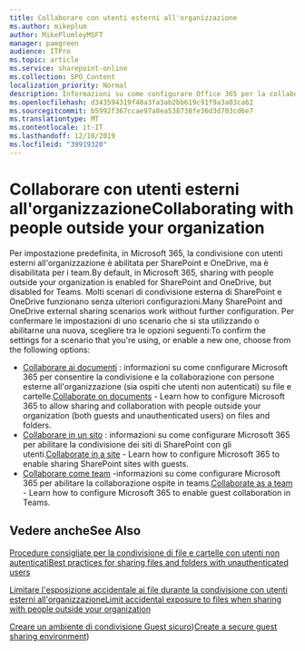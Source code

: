 ```yaml
---
title: Collaborare con utenti esterni all'organizzazione
ms.author: mikeplum
author: MikePlumleyMSFT
manager: pamgreen
audience: ITPro
ms.topic: article
ms.service: sharepoint-online
ms.collection: SPO_Content
localization_priority: Normal
description: Informazioni su come configurare Office 365 per la collaborazione con utenti esterni all'organizzazione.
ms.openlocfilehash: d343594319f40a3fa3ab2bb619c91f9a3a03ca62
ms.sourcegitcommit: b5992f367ccae97a8ea538738fe36d3d703cd6e7
ms.translationtype: MT
ms.contentlocale: it-IT
ms.lasthandoff: 12/10/2019
ms.locfileid: "39919320"
---
```

# <a name="collaborating-with-people-outside-your-organization"></a><span data-ttu-id="d88cd-103">Collaborare con utenti esterni all'organizzazione</span><span class="sxs-lookup"><span data-stu-id="d88cd-103">Collaborating with people outside your organization</span></span>

<span data-ttu-id="d88cd-104">Per impostazione predefinita, in Microsoft 365, la condivisione con utenti esterni all'organizzazione è abilitata per SharePoint e OneDrive, ma è disabilitata per i team.</span><span class="sxs-lookup"><span data-stu-id="d88cd-104">By default, in Microsoft 365, sharing with people outside your organization is enabled for SharePoint and OneDrive, but disabled for Teams.</span></span> <span data-ttu-id="d88cd-105">Molti scenari di condivisione esterna di SharePoint e OneDrive funzionano senza ulteriori configurazioni.</span><span class="sxs-lookup"><span data-stu-id="d88cd-105">Many SharePoint and OneDrive external sharing scenarios work without further configuration.</span></span> <span data-ttu-id="d88cd-106">Per confermare le impostazioni di uno scenario che si sta utilizzando o abilitarne una nuova, scegliere tra le opzioni seguenti:</span><span class="sxs-lookup"><span data-stu-id="d88cd-106">To confirm the settings for a scenario that you're using, or enable a new one, choose from the following options:</span></span>

- <span data-ttu-id="d88cd-107">[Collaborare ai documenti](collaborate-on-documents.md) : informazioni su come configurare Microsoft 365 per consentire la condivisione e la collaborazione con persone esterne all'organizzazione (sia ospiti che utenti non autenticati) su file e cartelle.</span><span class="sxs-lookup"><span data-stu-id="d88cd-107">[Collaborate on documents](collaborate-on-documents.md) - Learn how to configure Microsoft 365 to allow sharing and collaboration with people outside your organization (both guests and unauthenticated users) on files and folders.</span></span>
- <span data-ttu-id="d88cd-108">[Collaborare in un sito](collaborate-in-a-site.md) : informazioni su come configurare Microsoft 365 per abilitare la condivisione dei siti di SharePoint con gli utenti.</span><span class="sxs-lookup"><span data-stu-id="d88cd-108">[Collaborate in a site](collaborate-in-a-site.md) - Learn how to configure Microsoft 365 to enable sharing SharePoint sites with guests.</span></span>
- <span data-ttu-id="d88cd-109">[Collaborare come team](collaborate-as-a-team.md) -informazioni su come configurare Microsoft 365 per abilitare la collaborazione ospite in teams.</span><span class="sxs-lookup"><span data-stu-id="d88cd-109">[Collaborate as a team](collaborate-as-a-team.md) - Learn how to configure Microsoft 365 to enable guest collaboration in Teams.</span></span>

## <a name="see-also"></a><span data-ttu-id="d88cd-110">Vedere anche</span><span class="sxs-lookup"><span data-stu-id="d88cd-110">See Also</span></span>

[<span data-ttu-id="d88cd-111">Procedure consigliate per la condivisione di file e cartelle con utenti non autenticati</span><span class="sxs-lookup"><span data-stu-id="d88cd-111">Best practices for sharing files and folders with unauthenticated users</span></span>](best-practices-anonymous-sharing.md)

[<span data-ttu-id="d88cd-112">Limitare l'esposizione accidentale ai file durante la condivisione con utenti esterni all'organizzazione</span><span class="sxs-lookup"><span data-stu-id="d88cd-112">Limit accidental exposure to files when sharing with people outside your organization</span></span>](sharing-limit-accidental-exposure.md)

<span data-ttu-id="d88cd-113">[Creare un ambiente di condivisione Guest sicuro](create-a-secure-guest-sharing-environment.md))</span><span class="sxs-lookup"><span data-stu-id="d88cd-113">[Create a secure guest sharing environment](create-a-secure-guest-sharing-environment.md))</span></span>
